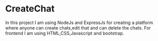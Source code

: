 # CreateChat
In this project I am using NodeJs and ExpressJs for creating a platform where anyone can create chats,edit that and can delete the chats.
For frontend I am using HTML,CSS,Javascript and bootstrap.
